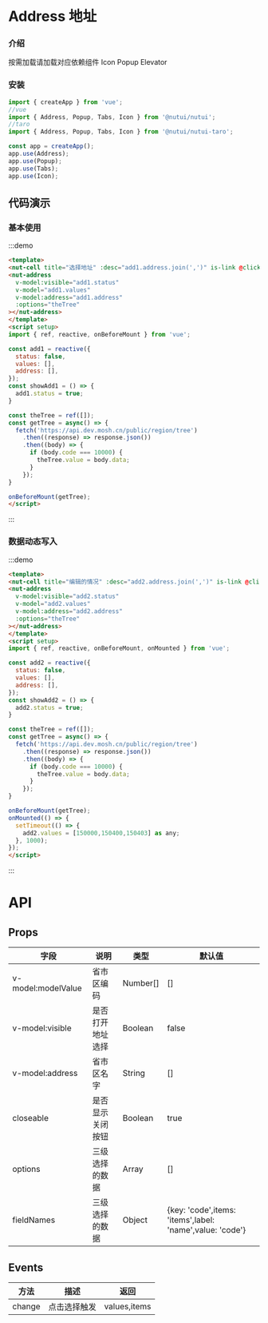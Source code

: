 #  Address 地址

### 介绍

按需加载请加载对应依赖组件 Icon Popup Elevator

### 安装

``` javascript
import { createApp } from 'vue';
//vue
import { Address, Popup, Tabs, Icon } from '@nutui/nutui';
//taro
import { Address, Popup, Tabs, Icon } from '@nutui/nutui-taro';

const app = createApp();
app.use(Address);
app.use(Popup);
app.use(Tabs);
app.use(Icon);
```

## 代码演示

### 基本使用

:::demo
```html
<template>
<nut-cell title="选择地址" :desc="add1.address.join(',')" is-link @click="showAdd1"></nut-cell>
<nut-address
  v-model:visible="add1.status"
  v-model="add1.values"
  v-model:address="add1.address"
  :options="theTree"
></nut-address>
</template>
<script setup>
import { ref, reactive, onBeforeMount } from 'vue';

const add1 = reactive({
  status: false,
  values: [],
  address: [],
});
const showAdd1 = () => {
  add1.status = true;
}

const theTree = ref([]);
const getTree = async() => {
  fetch('https://api.dev.mosh.cn/public/region/tree')
    .then((response) => response.json())
    .then((body) => {
      if (body.code === 10000) {
        theTree.value = body.data;
      }
    });
}

onBeforeMount(getTree);
</script>

```
:::

### 数据动态写入

:::demo
```html
<template>
<nut-cell title="编辑的情况" :desc="add2.address.join(',')" is-link @click="showAdd2"></nut-cell>
<nut-address
  v-model:visible="add2.status"
  v-model="add2.values"
  v-model:address="add2.address"
  :options="theTree"
></nut-address>
</template>
<script setup>
import { ref, reactive, onBeforeMount, onMounted } from 'vue';

const add2 = reactive({
  status: false,
  values: [],
  address: [],
});
const showAdd2 = () => {
  add2.status = true;
}

const theTree = ref([]);
const getTree = async() => {
  fetch('https://api.dev.mosh.cn/public/region/tree')
    .then((response) => response.json())
    .then((body) => {
      if (body.code === 10000) {
        theTree.value = body.data;
      }
    });
}

onBeforeMount(getTree);
onMounted(() => {
  setTimeout(() => {
    add2.values = [150000,150400,150403] as any;
  }, 1000);
});
</script>

```
:::

# API

## Props

| 字段 | 说明 | 类型 | 默认值
|----- | ----- | ----- | ----- 
| v-model:modelValue | 省市区编码 | Number[] | []
| v-model:visible | 是否打开地址选择 | Boolean | false
| v-model:address | 省市区名字 | String | []
| closeable | 是否显示关闭按钮  | Boolean | true
| options | 三级选择的数据      | Array        | []      
| fieldNames | 三级选择的数据      | Object        | {key: 'code',items: 'items',label: 'name',value: 'code'}

## Events

| 方法 | 描述 | 返回 |
| ----- | ----- | ----- |
| change | 点击选择触发 | values,items |
